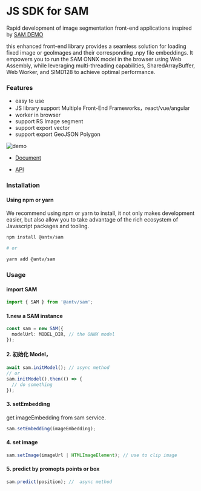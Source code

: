 # JS SDK for SAM

Rapid development of image segmentation front-end applications inspired by [SAM DEMO](https://github.com/facebookresearch/segment-anything/tree/main/demo)

this enhanced front-end library provides a seamless solution for loading fixed image or geoImages and their corresponding .npy file embeddings. It empowers you to run the SAM ONNX model in the browser using Web Assembly, while leveraging multi-threading capabilities, SharedArrayBuffer, Web Worker, and SIMD128 to achieve optimal performance.

### Features

- easy to use
- JS library support Multiple Front-End Frameworks，react/vue/angular
- worker in browser
- support RS Image segment
- support export vector
- support export GeoJSON Polygon

![demo](https://mdn.alipayobjects.com/huamei_qa8qxu/afts/img/A*6rjpTIjg4cUAAAAAAAAAAAAADmJ7AQ/original)

- [Document](http://samjs.antv.vision/demos)

- [API](http://samjs.antv.vision/api)

### Installation

#### Using npm or yarn

We recommend using npm or yarn to install, it not only makes development easier, but also allow you to take advantage of the rich ecosystem of Javascript packages and tooling.

```bash
npm install @antv/sam

# or

yarn add @antv/sam


```

### Usage

#### import SAM

```ts
import { SAM } from '@antv/sam';
```

#### 1.new a SAM instance

```ts
const sam = new SAM({
  modelUrl: MODEL_DIR, // the ONNX model
});
```

#### 2. 初始化 Model，

```ts
await sam.initModel(); // async method
// or
sam.initModel().then(() => {
  // do something
});
```

#### 3. setEmbedding

get imageEmbedding from sam service.

```ts
sam.setEmbedding(imageEmbedding);
```

#### 4. set image

```ts
sam.setImage(imageUrl | HTMLImageElement); // use to clip image
```

#### 5. predict by promopts points or box

```ts
sam.predict(position); //  async method
```
